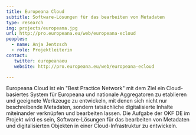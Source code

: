```yaml
---
title: Europeana Cloud
subtitle: Software-Lösungen für das bearbeiten von Metadaten
type: research
img: projects/europeana.jpg
url: http://pro.europeana.eu/web/europeana-ecloud
peoples:
  - name: Anja Jentzsch
  - role: Projektleiterin
contact:
   twitter: europeanaeu
   website: http://pro.europeana.eu/web/europeana-ecloud

---
```


Europeana Cloud ist ein "Best Practice Network" mit dem Ziel ein Cloud-basiertes System für Europeana und nationale Aggregatoren zu etablieren und geeignete Werkzeuge zu entwickeln, mit denen sich nicht nur beschreibende Metadaten, sondern tatsächliche digitalisierte Inhalte miteinander verknüpfen und bearbeiten lassen. Die Aufgabe der OKF DE im Projekt wird es sein, Software-Lösungen für das bearbeiten von Metadaten und digitalisierten Objekten in einer Cloud-Infrastruktur zu entwickeln.
